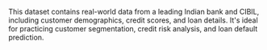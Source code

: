 This dataset contains real-world data from a leading Indian bank and CIBIL, including customer demographics, credit scores, and loan details. It's ideal for practicing customer segmentation, credit risk analysis, and loan default prediction.
